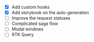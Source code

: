 - [x] Add custom hooks
- [x] Add storybook on the auto-generation
- [ ] Improve the request statuses
- [ ] Complicated saga flow
- [ ] Modal windows
- [ ] RTK Query

